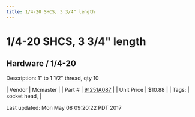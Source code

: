 ```yaml
---
title: 1/4-20 SHCS, 3 3/4" length
---
```


# 1/4-20 SHCS, 3 3/4" length
## Hardware / 1/4-20
Description: 	1" to 1 1/2" thread, qty 10 

| Vendor | Mcmaster | 
| Part # | [91251A087](https://www.mcmaster.com/#91251A087) | 
| Unit Price | $10.88 | 
| Tags: | socket head,  | 

Last updated: Mon May 08 09:20:22 PDT 2017